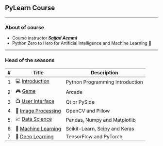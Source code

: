 ## PyLearn Course

---

### About of course

- Course instructor ***[Sajjad Aemmi](https://github.com/SajjadAemmi)***
- Python Zero to Hero for Artificial Intelligence and Machine Learning 🐍

---

### Head of the seasons

| # | Title                                             | Description                     |
|---|---------------------------------------------------|---------------------------------|
| 1 | 💻 [Introduction](1%20-%20Python%20Introduction)  | Python Programming Introduction |
| 2 | 🎮 [Game](2%20-%20Game)                           | Arcade                          |
| 3 | 📺 [User Interface](3%20-%20GUI)                  | Qt or PySide                    |
| 4 | 🎨 [Image Processing](4%20-%20Image%20Processing) | OpenCV and Pillow               |
| 5 | 📈 [Data Science](5%20-%20Data%20Science)         | Pandas, Numpy and Matplotlib    |
| 6 | 🤖 [Machine Learning](6%20-%20Machine%20Learning) | Scikit-Learn, Scipy and Keras   |
| 7 | 🍓 [Deep Learning](7%20-%20Deep%20Learning)       | TensorFlow and PyTorch          |




